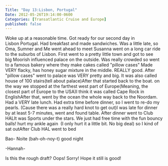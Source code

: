 ```yaml
---
Title: "Day 13:Lisbon, Portugal"
Date: 2012-05-26T19:14:00-0600
Categories: [Transatlantic Cruise and Europe]
published: false
---
```


Woke up at a reasonable time. Got ready for our second day in
Lisbon Portugal. Had breakfast and made sandwiches. Was a little late,
so Oma, Sumner and Me went ahead to meet Susanna went on a long car ride
to the suburbs of Lisbon. First went to a pretty little town and got to
see big Moorish influenced palace on the outside. Was really crowded so
went to a famous bakery where they make cakes called "pillow cases" Made
VERY flacky, has honey sugar mixture in the middle. REALLY good. After
"pillow cases" went to palace was VERY pretty and big. It was also
called house of 100 stairs(tell about palace)After that started back to
the boat. on the way we stopped at the farthest west part of
Europe(Meaning, the closest part of Europe to the USA)I think it was
called Cape Rock in EnglishAfter that, went by the ocean the whole way
back to the Noordam. Had a VERY late lunch. Had extra time before
dinner, so I went to re-do my pearls. (Cause there was a really hard
knot to get out)I was late for dinner by at least 5-7 minutes, went and
found table. After dinner went to Club HALIt was Sports under the stars.
We just had free time with the fun bouncy balls! hurt my ankle again  (I
only hurt it a little bit. No big deal) so I kind of sat outAfter Club
HAL went to bed  
  
Bao- Noite (bah-oh-noy-t) good night  
  
-Hannah-  
  
Is this the rough draft? Oops! Sorry! Hope it still is good!
